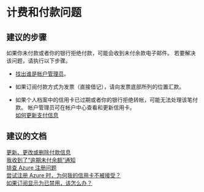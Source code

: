<properties
    pageTitle="billing and payment issues"
    description="计费和付款问题"
    service="azure-billing"
    resource="billing"
    authors="kasparks"
    displayOrder=""
    selfHelpType="generic"
    supportTopicIds="32454856"
    resourceTags=""
    productPesIds="15659"
    cloudEnvironments="public"
/>


# <a name="billing-and-payment-issues"></a>计费和付款问题

## <a name="recommended-steps"></a>**建议的步骤**

如果你未付款或者你的银行拒绝付款，可能会收到未付余款电子邮件。 若要解决该问题，请执行以下步骤。

* [找出谁是帐户管理员](https://docs.microsoft.com/azure/billing-subscription-transfer#whoisaa)。<br>

* 如果订阅付款方式为发票（直接借记），请向发票底部所列的位置汇款。

* 如果个人档案中的信用卡已过期或者你的银行拒绝转帐，可能无法处理该笔付款。 帐户管理员可在帐户中心查看和更新信用卡。<br>
[如何更新支付信息](https://azure.microsoft.com/documentation/articles/billing-how-to-change-credit-card/)

## <a name="recommended-documents"></a>**建议的文档**
[更新、更改或删除付款信息](https://azure.microsoft.com/documentation/articles/billing-how-to-change-credit-card/)<br>
[我收到了“逾期未付余额”通知](https://azure.microsoft.com/documentation/articles/billing-azure-subscription-past-due-balance/)<br>
[排查 Azure 注册问题](https://azure.microsoft.com/documentation/articles/billing-troubleshoot-azure-sign-up-issues/)<br>
[尝试注册 Azure 时，为何我的信用卡不被接受？](https://azure.microsoft.com/documentation/articles/billing-credit-card-fails-during-azure-sign-up/)<br>
[如果订阅显示为已禁用，该怎么办？](https://azure.microsoft.com/documentation/articles/billing-subscription-become-disable/)<br>



<!--HONumber=Feb17_HO2-->


